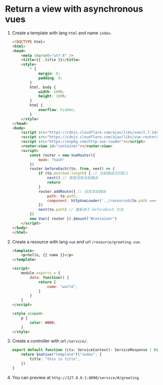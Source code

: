 # Return a view with asynchronous vues

1. Create a template with lang `html` and name `index`.
    ```html
    <!DOCTYPE html>
    <html>
    <head>
        <meta charset="utf-8" />
        <title>{{ .title }}</title>
        <style>
            * {
                margin: 0;
                padding: 0;
            }
            html, body {
                width: 100%;
                height: 100%;
            }
            html {
                overflow: hidden;
            }
        </style>
    </head>
    <body>
        <script src="https://cdnjs.cloudflare.com/ajax/libs/vue/2.7.14/vue.min.js"></script>
        <script src="https://cdnjs.cloudflare.com/ajax/libs/vue-router/3.6.5/vue-router.min.js"></script>
        <script src="https://unpkg.com/http-vue-loader"></script>
        <router-view id="container"></router-view>
        <script>
            const router = new VueRouter({
                mode: "hash"
            })
            router.beforeEach((to, from, next) => {
                if (to.matched.length) { // 当前路由已匹配上
                    next() // 直接渲染当前路由
                    return
                }
                router.addRoute({ // 动态添加路由
                    path: to.path,
                    component: httpVueLoader(`../resource${to.path === "/" ? "/index" : to.path}.vue`), // 远程加载组件
                })
                next(to.path) // 重新进入 beforeEach 方法
            })
            new Vue({ router }).$mount("#container")
        </script>
    </body>
    </html>
    ```

2. Create a resource with lang `vue` and url `/resource/greeting.vue`.
    ```html
    <template>
        <p>hello, {{ name }}</p>
    </template>

    <script>
        module.exports = {
            data: function() {
                return {
                    name: "world",
                }
            }
        }
    </script>

    <style scoped>
        p {
            color: #000;
        }
    </style>
    ```

3. Create a controller with url `/service/`.
    ```typescript
    export default function (ctx: ServiceContext): ServiceResponse | Uint8Array | any {
        return $native("template")("index", {
            title: "this is title",
        })
    }
    ```

4. You can preview at `http://127.0.0.1:8090/service/#/greeting`
